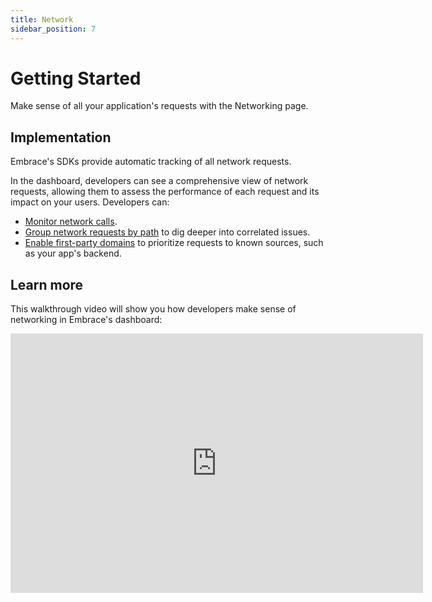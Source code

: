 ```yaml
---
title: Network
sidebar_position: 7
---
```


# Getting Started

Make sense of all your application's requests with the Networking page.

## Implementation

Embrace's SDKs provide automatic tracking of all network requests.

In the dashboard, developers can see a comprehensive view of network requests, allowing them to assess the performance of each request and its impact on your users. Developers can:

- [Monitor network calls](/product/network/network-monitoring.md).
- [Group network requests by path](/product/network/network-grouping-rules.md) to dig deeper into correlated issues.
- [Enable first-party domains](/docs/product/settings/app-settings/network.md) to prioritize requests to known sources, such as your app's backend.

## Learn more

This walkthrough video will show you how developers make sense of networking in Embrace's dashboard:

<div>
    <iframe width="660" height="415" src="https://www.youtube.com/embed/3FR3dRDxZVI" title="YouTube video player" frameborder="0" allow="accelerometer; autoplay; clipboard-write; encrypted-media; gyroscope; picture-in-picture; web-share" referrerpolicy="strict-origin-when-cross-origin" allowfullscreen></iframe>
</div>
